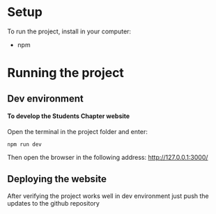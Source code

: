 # Setup
To run the project, install in your computer:
- npm

# Running the project

## Dev environment
#### To develop the Students Chapter website 

Open the terminal in the project folder and enter:
```
npm run dev
```

Then open the browser in the following address: http://127.0.0.1:3000/

## Deploying the website

After verifying the project works well in dev environment just push the updates to the github repository